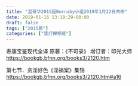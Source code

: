 ```yaml
---
title: "温哥华2015届Burnaby小组2019年1月22日共修"
date: 2019-01-16 13:19:29-08:00
draft: false
tags: ["2015届"]
categories: ["慧灯禅修班"]
---
```

寿康宝鉴现代全译
原著：《不可录》
增订者：印光大师
https://bookgb.bfnn.org/books3/2120.htm

第七节．贪淫好色《淫祸案》集锦
https://bookgb.bfnn.org/books3/2120.htm#a16
